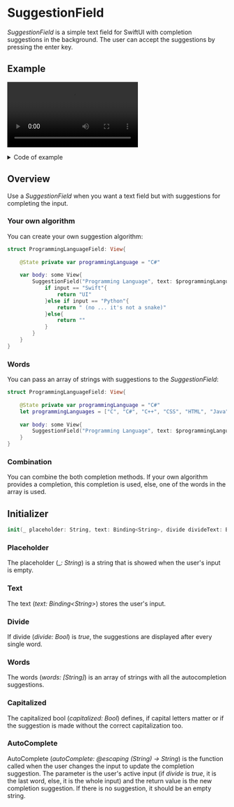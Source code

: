 # SuggestionField
_SuggestionField_ is a simple text field for SwiftUI with completion suggestions in the background. The user can accept the suggestions by pressing the enter key.

## Example
![](https://user-images.githubusercontent.com/106754840/178121504-2b753d7e-4c1f-41ab-98a7-35e4bda77249.mov)
<details>

<summary>Code of example</summary>

```swift
import SuggestionField
import SwiftUI
```
```swift
struct ContentView: View {
    @State private var values: [IdentifiableString] = [.init("")]
    @FocusState private var focusedValue: UUID?
    let words = ["tiger", "this", "ice", "snake", "SuggestionField"]
    
    var body: some View {
        ScrollView {
            ForEach($values) { $value in
                ScrollView(.horizontal) {
                    SuggestionField("Value", text: $value.string, divide: true, words: words)
                        .font(.system(size: 60))
                        .focused($focusedValue, equals: value.id)
                        .padding()
                        .background {
                            RoundedRectangle(cornerRadius: 20)
                                .foregroundColor(.secondary.opacity(focusedValue == value.id ? 0.1 : 0))
                        }
                        .animation(.easeInOut, value: values)
                        .animation(.easeInOut, value: focusedValue)
                        .padding()
                }
            }
        }
        .onChange(of: values) { newValue in
            withAnimation {
                if let last = newValue.last {
                    if !last.string.isEmpty {
                        values.append(.init(""))
                    }
                } else {
                    values.append(.init(""))
                }
            }
        }
    }
}
```
```swift
struct IdentifiableString: Identifiable, Equatable {
    let id = UUID()
    var string: String
    
    init(_ string: String) {
        self.string = string
    }
}
```

</details>

## Overview
Use a _SuggestionField_ when you want a text field but with suggestions for completing the input. 

### Your own algorithm
You can create your own suggestion algorithm:
```swift
struct ProgrammingLanguageField: View{
    
    @State private var programmingLanguage = "C#"
    
    var body: some View{
        SuggestionField("Programming Language", text: $programmingLanguage) { input in
            if input == "Swift"{
                return "UI"
            }else if input == "Python"{
                return " (no ... it's not a snake)"
            }else{
                return ""
            }
        }
    }
}
```

### Words
You can pass an array of strings with suggestions to the _SuggestionField_:

```swift
struct ProgrammingLanguageField: View{
    
    @State private var programmingLanguage = "C#"
    let programmingLanguages = ["C", "C#", "C++", "CSS", "HTML", "Java", "JavaScript", "Kotlin", "Objective-C", "Python", "Ruby", "Swift"]
    
    var body: some View{
        SuggestionField("Programming Language", text: $programmingLanguage, words: programmingLanguages)
    }
}

```

### Combination
You can combine the both completion methods. If your own algorithm provides a completion, this completion is used, else, one of the words in the array is used.

## Initializer

```swift
init(_ placeholder: String, text: Binding<String>, divide divideText: Bool = false, words: [String] = [], capitalized: Bool = false, autoComplete: @escaping (String) -> String = { _ in return "" })
```
### Placeholder
The placeholder (\__: String_) is a string that is showed when the user's input is empty.

### Text
The text (_text: Binding\<String\>_) stores the user's input.

### Divide
If divide (_divide: Bool_) is _true_, the suggestions are displayed after every single word.

### Words
The words (_words: [String]_) is an array of strings with all the autocompletion suggestions.

### Capitalized
The capitalized bool (_capitalized: Bool_) defines, if capital letters matter or if the suggestion is made without the correct capitalization too.

### AutoComplete
AutoComplete (_autoComplete: @escaping (String) -> String_) is the function called when the user changes the input to update the completion suggestion. The parameter is the user's active input (if _divide_ is _true_, it is the last word, else, it is the whole input) and the return value is the new completion suggestion. If there is no suggestion, it should be an empty string.

